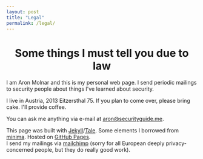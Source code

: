 ```yaml
---
layout: post
title: "Legal"
permalink: /legal/
---
```


# <center>Some things I must tell you due to law</center>
I am Aron Molnar and this is my personal web page. I send periodic mailings to security people about things I've learned about security.

I live in Austria, 2013 Eitzersthal 75. If you plan to come over, please bring cake. I'll provide coffee.

You can ask me anything via e-mail at <a href="&#x6d;&#x61;&#x69;&#x6c;&#x74;&#x6f;&#x3a;&#x61;&#x72;&#x6f;&#x6e;&#x40;&#x73;&#x65;&#x63;&#x75;&#x72;&#x69;&#x74;&#x79;&#x67;&#x75;&#x69;&#x64;&#x65;&#x2e;&#x6d;&#x65;">&#x61;&#x72;&#x6f;&#x6e;&#x40;&#x73;&#x65;&#x63;&#x75;&#x72;&#x69;&#x74;&#x79;&#x67;<!-- mail@example.com -->&#x75;&#x69;&#x64;&#x65;&#x2e;&#x6d;&#x65;</a>.

This page was built with <a href="https://jekyllrb.com/" target="_blank" rel="noopener">Jekyll</a>/<a href="https://github.com/chesterhow/tale/" target="_blank" rel="noopener">Tale</a>. Some elements I borrowed from <a href="https://github.com/jekyll/minima/" target="_blank" rel="noopener">minima</a>. Hosted on <a href="https://pages.github.com/" target="_blank" rel="noopener">GitHub Pages</a>.<br />
I send my mailings via <a href="https://mailchimp.com" target="_blank" rel="noopener">mailchimp</a> (sorry for all European deeply privacy-concerned people, but they do really good work).
